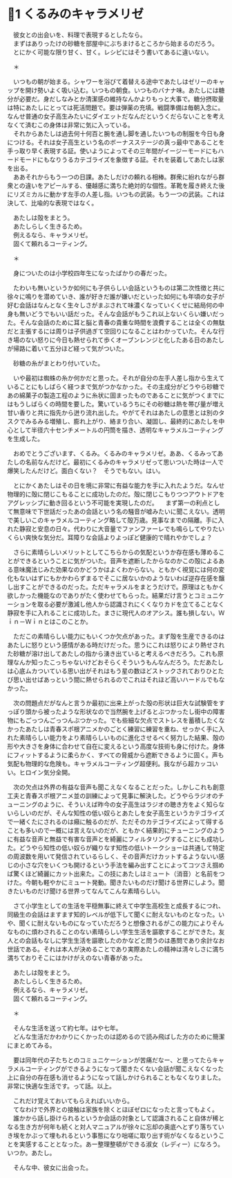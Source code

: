 ﻿# 🍬1 くるみのキャラメリゼ

　彼女との出会いを、料理で表現するとしたなら。  
　まずはありったけの砂糖を部屋中にぶちまけるところから始まるのだろう。  
　とにかく可能な限り甘く、甘く。レシピにはそう書いてあるに違いない。

　＊

　いつもの朝が始まる。シャワーを浴びて着替える途中であたしはゼリーのキャップを開け勢いよく吸い込む。いつもの朝食。いつものバナナ味。あたしには糖分が必要だ。身だしなみとか清潔感の維持なんかよりもっと大事で。糖分摂取量は特にあたしにとっては死活問題で。要は弾薬の充填。戦闘準備は毎朝入念に。なんせ普通の女子高生みたいにダイエットだなんだというくだらないことを考えなくて済むこの身体は非常に気に入っている。  
　それからあたしは過去何十何百と腕を通し脚を通したいつもの制服を今日も身につける。それは女子高生という名のボーナスステージの真っ最中であることを手っ取り早く表現する証。使いようによってその三年間がイージーモードにもハードモードにもなりうるカテゴライズを象徴する証。それを装着してあたしは家を出る。  
　ああそれからもう一つの日課。あたしだけの頼れる相棒。群衆に紛れながら群衆との違いをアピールする、優越感に満ちた絶対的な個性。革靴を履き終えた後にリズミカルに動かす左手の人差し指。いつもの武装。もう一つの武装。これは決して、比喩的な表現ではなく。

　あたしは殻をまとう。  
　あたしらしく生きるため。  
　例えるなら、キャラメリゼ。  
　固くて頼れるコーティング。

　＊

　身についたのは小学校四年生になったばかりの春だった。

　たわいも無いというか如何にも子供らしい会話というものは第二次性徴と共に徐々に鳴りを潜めていき、誰が好きだ誰が嫌いだといった如何にも年頃の女子が好む会話はなんとなく生々しさがまぶされて味濃くなっていくくせに結局何の中身も無いどうでもいい話だった。そんな会話がもうこれ以上ないくらい嫌いだった。そんな会話のために耳と脳と青春の貴重な時間を浪費することは全くの無駄だと主張するには周りは子供過ぎて空回りになることはわかっていた。そんな行き場のない怒りに今日も熱せられて歩くオーブンレンジと化したある日のあたしが帰路に着いて五分ほど経って気がついた。

　砂糖の糸がまとわり付いていた。

　いや最初は蜘蛛の糸か何かだと思った。それが自分の左手人差し指から生えていることにもしばらく経つまで気がつかなかった。その主成分がどうやら砂糖であの綿菓子の製造工程のように糸状に固まったものであることに気がつくまでにはもうしばらくの時間を要した。驚いているうちにその砂糖は熱を帯び量が増え甘い香りと共に指先から迸り流れ出した。やがてそれはあたしの意思とは別のタスクでみるみる増殖し、膨れ上がり、絡まり合い、凝固し、最終的にあたしを中心として半径六十センチメートルの円筒を描き、透明なキャラメルコーティングを生成した。

　おめでとうございます、くるみ。くるみのキャラメリゼ。ああ、くるみってあたしの名前なんだけど。最初にくるみのキャラメリゼって思いついた時は一人で爆笑したんだけど。面白くない？　そうでもない。はい。

　とにかくあたしはその日を境に非常に有益な能力を手に入れたようだ。なんせ物理的に殻に閉じこもることに成功したのだ。殻に閉じこもりつつアウトドアをアグレッシブに動き回るという不可能を実現したのだ。  　まず第一の利点として無意味で下世話だったあの会話という名の騒音が嘘みたいに聞こえない。透明で美しいこのキャラメルコーティング略して殻万歳。見事なまでの隔離。手に入れた静寂と安息の日々。代わりに大音量でファンファーレでも鳴らしてやりたいくらい爽快な気分だ。耳障りな会話よりよっぽど健康的で晴れやかでしょ？

　さらに素晴らしいメリットとしてこちらからの気配というか存在感も薄めることができるということに気がついた。音声を遮断したからなのかこの殻によるある意味魔法じみた効果なのかどうかはよくわからない。ともかく視覚には何の変化もないはずにもかかわらずまるでそこに居ないかのようないわば逆存在感を醸し出すことができるのだった。ただキャラメルをまとうだけで。原理はともかく欲しかった機能なのでありがたく使わせてもらった。結果だけ言うとコミュニケーションを取る必要が激減し他人から認識されにくくなりカドを立てることなく静寂を手に入れることに成功した。まさに現代人のオアシス。誰も損しない。Ｗｉｎ－Ｗｉｎとはこのことか。

　ただこの素晴らしい能力にもいくつか欠点があった。まず殻を生産できるのはあたしに怒りという感情がある時だけだった。思うにこれは怒りにより熱せされた砂糖が溶け出してあたしの指から湧き出ていると考えるべきだろう。これも原理なんか知ったこっちゃないけどおそらくそういうもんなんだろう。ただあたしは心底ムカついている思い出がそれはもう星の数ほどストックされておりひとたび思い出せばあっという間に熱せられるのでこれはそれほど高いハードルでもなかった。

　次の問題点だがなんと言うか最初に出来上がった殻の形状は巨大な試験管をすっぽり頭から被ったような形状なので当然腕を上げるとぶつかったし街中の障害物にもごっつんごっつんぶつかった。でも些細な欠点でストレスを蓄積したくなかったあたしは青春スポ根アニメかのごとく練習に練習を重ね、せっかく手に入れた素晴らしい能力をより素晴らしいものに進化させるべく努力した結果、殻の形や大きさを身体に合わせて自在に変えるという高度な技術も身に付けた。身体にフィットするように柔らかく、すべての脅威から遮断できるように固く。声も気配も物理的な危険も。キャラメルコーティング超便利。我ながら超カッコいい。ヒロイン気分全開。

　次の欠点は外界の有益な音声も聞こえなくなることだった。しかしこれも創意工夫と青春スポ根アニメ並の訓練によって見事に解決した。どうやらラジオのチューニングのように、そういえば昨今の女子高生はラジオの聴き方をよく知らないらしいのだが、そんな知性の低い奴らとあたしを女子高生というカテゴライズで一緒くたにされるのは癪に触るのだが、ただそのカテゴライズによって得することも多いので一概には言えないのだが、ともかく結果的にチューニングのように有益な音声と無益で有害な音声とを綺麗にフィルタリングすることにも成功した。どうやら知性の低い奴らが織りなす知性の低いトークショーは共通して特定の周波数を用いて発信されているらしく、その音声だけカットするようないい感じの小さな穴をいくつも開けるという手法を編み出すことによってコツさえ掴めば驚くほど綺麗にカット出来た。この技にあたしはミュート（消音）と名前をつけた。今朝も軽やかにミュート発動。聞きたいものだけ聞ける世界にしよう。聞きたいものだけ聞ける世界ってなんてこんな素晴らしい。

　さて小学生としての生活を平穏無事に終えて中学生高校生と成長するにつれ、同級生の会話はますます知的レベルが低下して聞くに耐えないものとなった。いや、聞くに耐えないものになっていただろうと想像されるがこの能力によりそんなものに煩わされることのない素晴らしい学生生活を謳歌することができた。友人との会話もなしに学生生活を謳歌したのかなどと問うのは愚問であり余計なお世話である。それは本人が決めることであり実際あたしの精神は清々しさに満ち満ちておりそこにはかけがえのない青春があった。

　あたしは殻をまとう。  
　あたしらしく生きるため。  
　例えるなら、キャラメリゼ。  
　固くて頼れるコーティング。

　＊

　そんな生活を送って約七年。はや七年。  
　どんな生活だかわかりにくかったのは認めるので読み飛ばした方のために簡潔にまとめてみる。

　要は同年代の子たちとのコミュニケーションが苦痛だなー、と思ってたらキャラメルコーティングができるようになって聞きたくない会話が聞こえなくなった上に自分の存在感も消せるようになって話しかけられることもなくなりました。非常に快適な生活です。って話。以上。

　これだけ覚えておいてもらえればいいから。  
　てなわけで外界との接触は家族を除くとほぼゼロになったと言ってもよく。  
　誰かから話し掛けられるというか会話の対象として認識されること自体が稀となる生き方が何年も続くと対人マニュアルが徐々に忘却の奥底へとずり落ちていき埃をかぶって埋もれるという事態になり咄嗟に取り出す術がなくなるということを実感することとなった。あー整理整頓ができる淑女（レディー）になろう。いつか。あたし。

　そんな中、彼女に出会った。